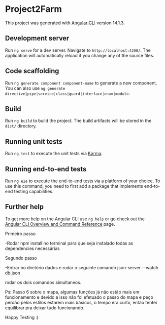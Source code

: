 # Project2Farm

This project was generated with [Angular CLI](https://github.com/angular/angular-cli) version 14.1.3.

## Development server

Run `ng serve` for a dev server. Navigate to `http://localhost:4200/`. The application will automatically reload if you change any of the source files.

## Code scaffolding

Run `ng generate component component-name` to generate a new component. You can also use `ng generate directive|pipe|service|class|guard|interface|enum|module`.

## Build

Run `ng build` to build the project. The build artifacts will be stored in the `dist/` directory.

## Running unit tests

Run `ng test` to execute the unit tests via [Karma](https://karma-runner.github.io).

## Running end-to-end tests

Run `ng e2e` to execute the end-to-end tests via a platform of your choice. To use this command, you need to first add a package that implements end-to-end testing capabilities.

## Further help

To get more help on the Angular CLI use `ng help` or go check out the [Angular CLI Overview and Command Reference](https://angular.io/cli) page.

Primeiro passo

-Rodar npm install no terminal para que seja instalado todas as dependencies necessárias

Segundo passo

-Entrar no diretório dados e rodar o seguinte comando json-server --watch db.json

rodar os dois comandos simultaneos.

Ps: Passo 6 sobre o mapa, algumas funções já não estão mais em funcionamento e devido a isso não foi efetuado o passo do mapa e peço perdão pelos estilos estarem mais básicos, o tempo era curto, então tentei equilibrar pra deixar tudo funcionando.

Happy Testing :)
